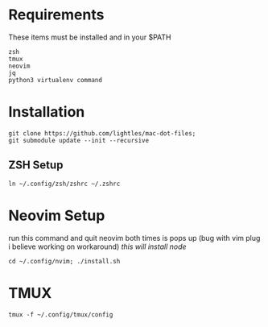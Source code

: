 # Requirements
These items must be installed and in your $PATH
```
zsh
tmux
neovim
jq
python3 virtualenv command
```


# Installation

```
git clone https://github.com/lightles/mac-dot-files; 
git submodule update --init --recursive
```

## ZSH Setup
``` 
ln ~/.config/zsh/zshrc ~/.zshrc
```
# Neovim Setup

run this command and quit neovim both times is pops up (bug with vim plug i believe working on workaround)
*this will install node*
```
cd ~/.config/nvim; ./install.sh
```

# TMUX
```
tmux -f ~/.config/tmux/config
```
